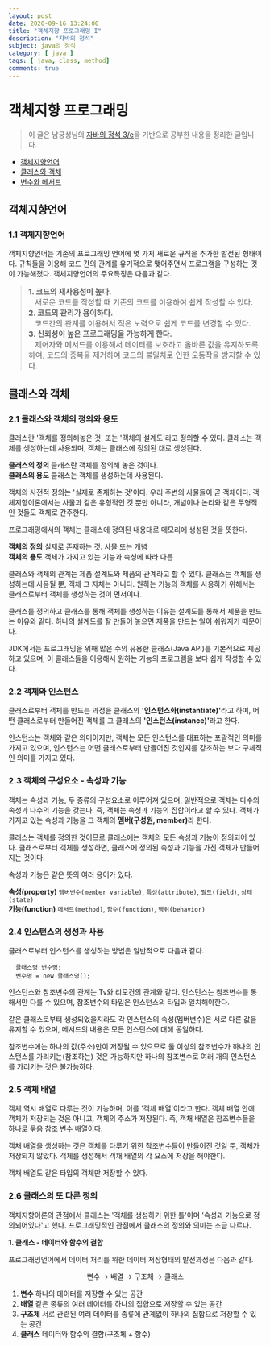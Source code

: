 ```yaml
---
layout: post
date: 2020-09-16 13:24:00
title: "객체지향 프로그래밍 I"
description: "자바의 정석"
subject: java의 정석
category: [ java ]
tags: [ java, class, method]
comments: true
---
```


# 객체지향 프로그래밍

> 이 글은 남궁성님의 [자바의 정석 3/e](http://www.kyobobook.co.kr/product/detailViewKor.laf?mallGb=KOR&ejkGb=KOR&barcode=9788994492032)을 기반으로 공부한 내용을 정리한 글입니다.

+ [객체지향언어](#객체지향언어)
+ [클래스와 객체](#클래스와-객체)
+ [변수와 메서드](#변수와-메서드)

## 객체지향언어

### 1.1 객체지향언어

객체지향언어는 기존의 프로그래밍 언어에 몇 가지 새로운 규칙을 추가한 발전된 형태이다. 규칙들을 이용해 코드 간의 관계를 유기적으로 맺어주면서 프로그램을 구성하는 것이 가능해졌다. 객체지향언어의 주요특징은 다음과 같다.

> <p style="font-size:15px"><b>1. 코드의 재사용성이 높다.</b><br/>&nbsp;&nbsp;&nbsp;새로운 코드를 작성할 때 기존의 코드를 이용하여 쉽게 작성할 수 있다.<br/><b>2. 코드의 관리가 용이하다.</b><br/>&nbsp;&nbsp;&nbsp;코드간의 관계를 이용해서 적은 노력으로 쉽게 코드를 변경할 수 있다.<br/><b> 3. 신뢰성이 높은 프로그래밍을 가능하게 한다.</b><br/>&nbsp;&nbsp;&nbsp;제어자와 메서드를 이용해서 데이터를 보호하고 올바른 값을 유지하도록 하여, 코드의 중복을 제거하여 코드의 불일치로 인한 오동작을 방지할 수 있다.</p>

## 클래스와 객체

### 2.1 클래스와 객체의 정의와 용도

클래스란 '객체를 정의해놓은 것' 또는 '객체의 설계도'라고 정의할 수 있다. 클래스는 객체를 생성하는데 사용되며, 객체는 클래스에 정의된 대로 생성된다.

<b>클래스의 정의</b> 클래스란 객체를 정의해 놓은 것이다.   
<b>클래스의 용도</b> 클래스는 객체를 생성하는데 사용된다.

객체의 사전적 정의는 '실제로 존재하는 것'이다. 우리 주변의 사물들이 곧 객체이다. 객체지향이론에서는 사물과 같은 유형적인 것 뿐만 아니라, 개념이나 논리와 같은 무형적인 것들도 객체로 간주한다.

프로그래밍에서의 객체는 클래스에 정의된 내용대로 메모리에 생성된 것을 뜻한다.

<b>객체의 정의</b> 실제로 존재하는 것. 사물 또는 개념   
<b>객체의 용도</b> 객체가 가지고 있는 기능과 속성에 따라 다름

클래스와 객체의 관계는 제품 설계도와 제품의 관계라고 할 수 있다. 클래스는 객체를 생성하는데 사용될 뿐, 객체 그 자체는 아니다. 원하는 기능의 객체를 사용하기 위해서는 클래스로부터 객체를 생성하는 것이 먼저이다.

클래스를 정의하고 클래스를 통해 객체를 생성하는 이유는 설계도를 통해서 제품을 만드는 이유와 같다. 하나의 설계도를 잘 만들어 놓으면 제품을 만드는 일이 쉬워지기 때문이다.

JDK에서는 프로그래밍을 위해 많은 수의 유용한 클래스(Java API)를 기본적으로 제공하고 있으며, 이 클래스들을 이용해서 원하는 기능의 프로그램을 보다 쉽게 작성할 수 있다.

### 2.2 객체와 인스턴스

클래스로부터 객체를 만드는 과정을 클래스의 <b>'인스턴스화(instantiate)'</b>라고 하며, 어떤 클래스로부터 만들어진 객체를 그 클래스의 <b>'인스턴스(instance)'</b>라고 한다.

인스턴스는 객체와 같은 의미이지만, 객체는 모든 인스턴스를 대표하는 포괄적인 의미를 가지고 있으며, 인스턴스는 어떤 클래스로부터 만들어진 것인지를 강조하는 보다 구체적인 의미를 가지고 있다.

### 2.3 객체의 구성요소 - 속성과 기능

객체는 속성과 기능, 두 종류의 구성요소로 이루어져 있으며, 일반적으로 객체는 다수의 속성과 다수의 기능을 갖는다. 즉, 객체는 속성과 기능의 집합이라고 할 수 있다. 객체가 가지고 있는 속성과 기능을 그 객체의 <b>멤버(구성원, member)</b>라 한다.

클래스는 객체를 정의한 것이므로 클래스에는 객체의 모든 속성과 기능이 정의되어 있다. 클래스로부터 객체를 생성하면, 클래스에 정의된 속성과 기능을 가진 객체가 만들어지는 것이다.

속성과 기능은 같은 뜻의 여러 용어가 있다.

<b>속성(property)</b> `멤버변수(member variable)`, `특성(attribute)`, `필드(field)`, `상태(state)`<br/>
<b>기능(function)</b> `메서드(method)`, `함수(function)`, `행위(behavior)`

### 2.4 인스턴스의 생성과 사용

클래스로부터 인스턴스를 생성하는 방법은 일반적으로 다음과 같다.

```
  클래스명 변수명;
  변수명 = new 클래스명();
```

인스턴스와 참조변수의 관계는 Tv와 리모컨의 관계와 같다. 인스턴스는 참조변수를 통해서만 다룰 수 있으며, 참조변수의 타입은 인스턴스의 타입과 일치해야한다.

같은 클래스로부터 생성되었을지라도 각 인스턴스의 속성(멤버변수)은 서로 다른 값을 유지할 수 있으며, 메서드의 내용은 모든 인스턴스에 대해 동일하다.

참조변수에는 하나의 값(주소)만이 저장될 수 있으므로 둘 이상의 참조변수가 하나의 인스턴스를 가리키는(참조하는) 것은 가능하지만 하나의 참조변수로 여러 개의 인스턴스를 가리키는 것은 불가능하다.

### 2.5 객체 배열

객체 역시 배열로 다루는 것이 가능하며, 이를 '객체 배열'이라고 한다. 객체 배열 안에 객체가 저장되는 것은 아니고, 객체의 주소가 저장된다. 즉, 객채 배열은 참조변수들을 하나로 묶음 참조 변수 배열이다.

객채 배열을 생성하는 것은 객체를 다루기 위한 참조변수들이 만들어진 것일 뿐, 객체가 저장되지 않았다. 객체를 생성해서 객채 배열의 각 요소에 저장을 해야한다.

객채 배열도 같은 타입의 객체만 저장할 수 있다.

### 2.6 클래스의 또 다른 정의

객체지향이론의 관점에서 클래스는 '객체를 생성하기 위한 틀'이며 '속성과 기능으로 정의되어있다'고 했다. 프로그래밍적인 관점에서 클래스의 정의와 의미는 조금 다르다.

<b>1. 클래스 - 데이터와 함수의 결합</b>

프로그래밍언어에서 데이터 처리를 위한 데이터 저장형태의 발전과정은 다음과 같다.

<center> 변수 &rarr; 배열 &rarr; 구조체 &rarr; 클래스 </center>

1. <b>변수</b> 하나의 데이터를 저장할 수 있는 공간
2. <b>배열</b> 같은 종류의 여러 데이터를 하나의 집합으로 저장할 수 있는 공간
3. <b>구조체</b> 서로 관련된 여러 데이터를 종류에 관계없이 하나의 집합으로 저장할 수 있는 공간
4. <b>클래스</b> 데이터와 함수의 결합(구조체 + 함수)

